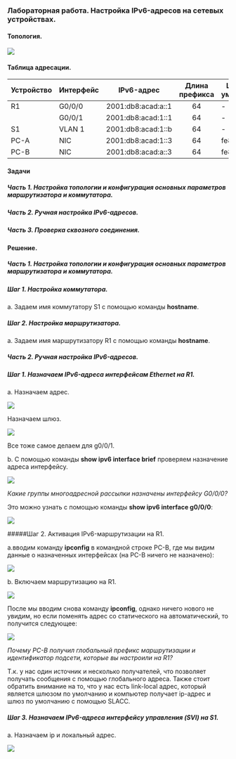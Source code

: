 ### Лабораторная работа. Настройка IPv6-адресов на сетевых устройствах.

#### Топология.

![](https://sun9-west.userapi.com/sun9-2/s/v1/ig2/-p5TpNTRQcQKubHbOglfqsGdqELAjdZq60bTgNfs8W1he9obP99WyA-4bJqWM_88zP5LZFNEyn6uz-afmvu-L5aV.jpg?size=823x129&quality=96&type=album)

#### Таблица адресации.

| Устройство | Интерфейс |     IPv6-адрес     | Длина префикса | Шлюз по умолчанию |
|------------|-----------|:------------------:|:--------------:|-------------------|
| R1         | G0/0/0    | 2001:db8:acad:а::1 | 64             | -                 |
|            | G0/0/1    | 2001:db8:acad:1::1 | 64             | -                 |
| S1         | VLAN 1    | 2001:db8:acad:1::b | 64             | -                 |
| PC-A       | NIC       | 2001:db8:acad:1::3 | 64             | fe80::1           |
| PC-B       | NIC       | 2001:db8:acad:а::3 | 64             | fe80::1           |

#### Задачи

##### Часть 1. Настройка топологии и конфигурация основных параметров маршрутизатора и коммутатора.

##### Часть 2. Ручная настройка IPv6-адресов.

##### Часть 3. Проверка сквозного соединения.

#### Решение.

##### Часть 1. Настройка топологии и конфигурация основных параметров маршрутизатора и коммутатора.

##### Шаг 1. Настройка коммутатора.

а. Задаем имя коммутатору S1 с помощью команды **hostname**.

##### Шаг 2. Настройка маршрутизатора.

a. Задаем имя маршрутизатору R1 с помощью команды **hostname**.

##### Часть 2. Ручная настройка IPv6-адресов.

##### Шаг 1. Назначаем IPv6-адреса интерфейсам Ethernet на R1.

a. Назначаем адрес.

![](https://sun9-north.userapi.com/sun9-80/s/v1/ig2/tBTm2aHmnF_fgaQ2HfLD3cP8Zoc5LhU0p2jPVrzL_ORl373l2CLUAgzYYx-KhL7yZs5sAxUVc_bBoO7yWIHvydOE.jpg?size=636x100&quality=96&type=album)

Назначаем шлюз.

![](https://sun1.userapi.com/sun1-30/s/v1/ig2/S1YupYacyv-6rbCU-hWLHuPEdEv_aRow1N-PFjrY-kwpiWyAiVrVxuLhnsipDOvqy5XkxvN5L9CEo6HyU5wmTL7A.jpg?size=636x100&quality=96&type=album)

Все тоже самое делаем для g0/0/1.

b. С помощью команды **show ipv6 interface brief** проверяем назначение адреса интерфейсу.

![](https://sun9-west.userapi.com/sun9-70/s/v1/ig2/-iLFeuctoqZzpNsKs0C4zKmpdqu_X2nVA6rMHsXUSFaGw8Ybr9eOrqw4v2jDOPf5QDuTkFi9NARD-Hbz8ktI1pdo.jpg?size=622x149&quality=96&type=album)

_Какие группы многоадресной рассылки назначены интерфейсу G0/0/0?_

Это можно узнать с помощью команды **show ipv6 interface g0/0/0**:

![](https://sun1.userapi.com/sun1-16/s/v1/ig2/gF6g_v9TQUpl9C1FSb-ffXXugzW16j0cf7myKsGGT-T_Hhz3D-l1F0r0-HUK5NsyHnIYEPL90zxzWRAyO0h5mDMk.jpg?size=632x217&quality=96&type=album)

#####Шаг 2. Активация IPv6-маршрутизации на R1.

a.вводим команду **ipconfig** в командной строке PC-B, где мы видим данные о назначенных интерфейсах (на PC-B ничего не назначено):

![](https://sun1.userapi.com/sun1-89/s/v1/ig2/rtGdmcvBE6lBq7iNPr_zGPFsyEmFA-HmrdVdA8G-QrCh7Z0XZXOfWg4snnqGsB5Ggh-0f9d5ialBLkE_fuZSqyKH.jpg?size=636x111&quality=96&type=album)

b. Включаем маршрутизацию на R1.

![](https://sun9-north.userapi.com/sun9-88/s/v1/ig2/i0vpHa-xzA_9KeSq1ODhbP0FReghwPsbt7Mps1TFKHkDatQIq_rA6Q9zL8ROLK3TNPG-tK6aLP_3zN6I4KHwiJra.jpg?size=631x117&quality=96&type=album)

После мы вводим снова команду **ipconfig**, однако ничего нового не увидим, но если поменять адрес со статического на автоматический, то получится следующее:

![](https://sun1.userapi.com/sun1-15/s/v1/ig2/GkgSvURJtzBeX_cx7batvm6PgDhaLFc11xkULVnrxQRRHftLtlOTLooO8rBrGb77iBet5hYP-dx_Toyi-XhSPhE-.jpg?size=625x161&quality=96&type=album)

_Почему PC-B получил глобальный префикс маршрутизации и идентификатор подсети, которые вы настроили на R1?_

Т.к. у нас один источник и несколько получателей, что позволяет получать сообщения с помощью глобального адреса. Также стоит обратить внимание на то, что у нас есть link-local адрес, который является шлюзом по умолчанию и компьютер получает ip-адрес и шлюз по умолчанию с помощью SLACC.

##### Шаг 3. Назначаем IPv6-адреса интерфейсу управления (SVI) на S1.

а. Назначаем ip и локальный адрес.

![](https://sun9-west.userapi.com/sun9-37/s/v1/ig2/TQERKl3IxzyJfOMCe7fxblYsssq14Q4IKBHs4QbNTzHzRRhVa1AeL1EaJ5xJWudT5VkmShAuf0yhRGh-sq-HhYMx.jpg?size=620x254&quality=96&type=album)
